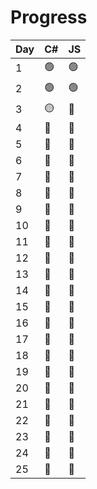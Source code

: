 # Progress

| Day | C# | JS |
|:-|:-|:-|
| 1 | :green_circle: | :green_circle: |
| 2 | :green_circle: | :green_circle: |
| 3 | :yellow_circle: | :red_circle: |
| 4 | :red_circle: | :red_circle: |
| 5 | :red_circle: | :red_circle: |
| 6 | :red_circle: | :red_circle: |
| 7 | :red_circle: | :red_circle: |
| 8 | :red_circle: | :red_circle: |
| 9 | :red_circle: | :red_circle: |
| 10 | :red_circle: | :red_circle: |
| 11 | :red_circle: | :red_circle: |
| 12 | :red_circle: | :red_circle: |
| 13 | :red_circle: | :red_circle: |
| 14 | :red_circle: | :red_circle: |
| 15 | :red_circle: | :red_circle: |
| 16 | :red_circle: | :red_circle: |
| 17 | :red_circle: | :red_circle: |
| 18 | :red_circle: | :red_circle: |
| 19 | :red_circle: | :red_circle: |
| 20 | :red_circle: | :red_circle: |
| 21 | :red_circle: | :red_circle: |
| 22 | :red_circle: | :red_circle: |
| 23 | :red_circle: | :red_circle: |
| 24 | :red_circle: | :red_circle: |
| 25 | :red_circle: | :red_circle: |
